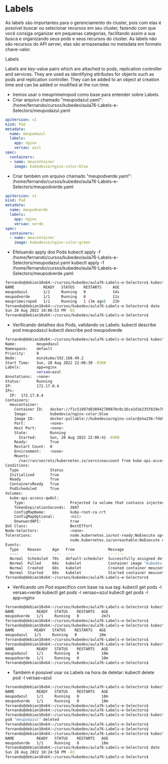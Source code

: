 

# Labels

As labels são importantes para o gerenciamento do cluster, pois com elas é possível buscar ou selecionar recursos em seu cluster, fazendo com que você consiga organizar em pequenas categorias, facilitando assim a sua busca e organizando seus pods e seus recursos do cluster. As labels não são recursos do API server, elas são armazenadas no metadata em formato chave-valor.

Labels

Labels are key-value pairs which are attached to pods, replication controller and services. They are used as identifying attributes for objects such as pods and replication controller. They can be added to an object at creation time and can be added or modified at the run time.



- Iremos usar o meuprimeiropod como base para entender sobre Labels.
- Criar arquivo chamado "meupodazul.yaml":
/home/fernando/cursos/kubedev/aula76-Labels-e-Selectors/meupodazul.yaml

~~~~yaml
apiVersion: v1
kind: Pod
metadata:
  name: meupodazul
  labels:
    app: nginx
    versao: azul
spec:
  containers:
  - name: meucontainer
    image: kubedevio/nginx-color:blue
~~~~



- Criar também um arquivo chamado "meupodverde.yaml":
/home/fernando/cursos/kubedev/aula76-Labels-e-Selectors/meupodverde.yaml

~~~~yaml
apiVersion: v1
kind: Pod
metadata:
  name: meupodverde
  labels:
    app: nginx
    versao: verde
spec:
  containers:
  - name: meucontainer
    image: kubedevio/nginx-color:green
~~~~



- Efetuando apply dos Pods
kubectl apply -f /home/fernando/cursos/kubedev/aula76-Labels-e-Selectors/meupodazul.yaml
kubectl apply -f /home/fernando/cursos/kubedev/aula76-Labels-e-Selectors/meupodverde.yaml

~~~~bash
fernando@debian10x64:~/cursos/kubedev/aula76-Labels-e-Selectors$ kubectl get pods
NAME             READY   STATUS    RESTARTS     AGE
meupodazul       1/1     Running   0            14s
meupodverde      1/1     Running   0            12s
meuprimeiropod   1/1     Running   1 (3m ago)   21h
fernando@debian10x64:~/cursos/kubedev/aula76-Labels-e-Selectors$ date
Sun 28 Aug 2022 10:06:53 PM -03
fernando@debian10x64:~/cursos/kubedev/aula76-Labels-e-Selectors$
~~~~


- Verificando detalhes dos Pods, validando os Labels:
kubectl describe pod meupodazul
kubectl describe pod meupodverde

~~~~bash
fernando@debian10x64:~/cursos/kubedev/aula76-Labels-e-Selectors$ kubectl describe pod meupodazul
Name:         meupodazul
Namespace:    default
Priority:     0
Node:         minikube/192.168.49.2
Start Time:   Sun, 28 Aug 2022 22:06:39 -0300
Labels:       app=nginx
              versao=azul
Annotations:  <none>
Status:       Running
IP:           172.17.0.4
IPs:
  IP:  172.17.0.4
Containers:
  meucontainer:
    Container ID:   docker://f1c51897d830942780870c0c16ca1d3e235f829e78d78470442e3867e1d3b42d
    Image:          kubedevio/nginx-color:blue
    Image ID:       docker-pullable://kubedevio/nginx-color@sha256:fde5b9a15847ff0156721b6ec6d68a9af8ad9f081d2192421605bb9b41297dad
    Port:           <none>
    Host Port:      <none>
    State:          Running
      Started:      Sun, 28 Aug 2022 22:06:41 -0300
    Ready:          True
    Restart Count:  0
    Environment:    <none>
    Mounts:
      /var/run/secrets/kubernetes.io/serviceaccount from kube-api-access-qw8nl (ro)
Conditions:
  Type              Status
  Initialized       True
  Ready             True
  ContainersReady   True
  PodScheduled      True
Volumes:
  kube-api-access-qw8nl:
    Type:                    Projected (a volume that contains injected data from multiple sources)
    TokenExpirationSeconds:  3607
    ConfigMapName:           kube-root-ca.crt
    ConfigMapOptional:       <nil>
    DownwardAPI:             true
QoS Class:                   BestEffort
Node-Selectors:              <none>
Tolerations:                 node.kubernetes.io/not-ready:NoExecute op=Exists for 300s
                             node.kubernetes.io/unreachable:NoExecute op=Exists for 300s
Events:
  Type    Reason     Age   From               Message
  ----    ------     ----  ----               -------
  Normal  Scheduled  70s   default-scheduler  Successfully assigned default/meupodazul to minikube
  Normal  Pulled     68s   kubelet            Container image "kubedevio/nginx-color:blue" already present on machine
  Normal  Created    68s   kubelet            Created container meucontainer
  Normal  Started    68s   kubelet            Started container meucontainer
fernando@debian10x64:~/cursos/kubedev/aula76-Labels-e-Selectors$
~~~~



- Verificando um Pod especifico com base na sua tag:
kubectl get pods -l versao=verde
kubectl get pods -l versao=azul
kubectl get pods -l app=nginx

~~~~bash
fernando@debian10x64:~/cursos/kubedev/aula76-Labels-e-Selectors$ kubectl get pods -l versao=verde
NAME          READY   STATUS    RESTARTS   AGE
meupodverde   1/1     Running   0          2m7s
fernando@debian10x64:~/cursos/kubedev/aula76-Labels-e-Selectors$
fernando@debian10x64:~/cursos/kubedev/aula76-Labels-e-Selectors$ kubectl get pods -l versao=azul
NAME         READY   STATUS    RESTARTS   AGE
meupodazul   1/1     Running   0          10m
fernando@debian10x64:~/cursos/kubedev/aula76-Labels-e-Selectors$
fernando@debian10x64:~/cursos/kubedev/aula76-Labels-e-Selectors$ kubectl get pods -l app=nginx
NAME          READY   STATUS    RESTARTS   AGE
meupodazul    1/1     Running   0          10m
meupodverde   1/1     Running   0          10m
fernando@debian10x64:~/cursos/kubedev/aula76-Labels-e-Selectors$
~~~~



- Também é possível usar os Labels na hora de deletar:
kubectl delete pod -l versao=azul

~~~~bash
fernando@debian10x64:~/cursos/kubedev/aula76-Labels-e-Selectors$ kubectl get pods -l app=nginx
NAME          READY   STATUS    RESTARTS   AGE
meupodazul    1/1     Running   0          18m
meupodverde   1/1     Running   0          18m
fernando@debian10x64:~/cursos/kubedev/aula76-Labels-e-Selectors$
fernando@debian10x64:~/cursos/kubedev/aula76-Labels-e-Selectors$
fernando@debian10x64:~/cursos/kubedev/aula76-Labels-e-Selectors$ kubectl delete pod -l versao=azul
pod "meupodazul" deleted
fernando@debian10x64:~/cursos/kubedev/aula76-Labels-e-Selectors$
fernando@debian10x64:~/cursos/kubedev/aula76-Labels-e-Selectors$
fernando@debian10x64:~/cursos/kubedev/aula76-Labels-e-Selectors$ kubectl get pods -l app=nginx
NAME          READY   STATUS    RESTARTS   AGE
meupodverde   1/1     Running   0          18m
fernando@debian10x64:~/cursos/kubedev/aula76-Labels-e-Selectors$ date
Sun 28 Aug 2022 10:24:58 PM -03
fernando@debian10x64:~/cursos/kubedev/aula76-Labels-e-Selectors$
~~~~




